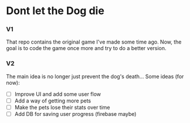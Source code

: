 <h1>Dont let the Dog die</h1>

### V1
That repo contains the original game I've made some time ago. Now, the goal is to code the game once more and try to do a better version.


### V2
The main idea is no longer just prevent the dog's death...
Some ideas (for now):
- [ ] Improve UI and add some user flow
- [ ] Add a way of getting more pets
- [ ] Make the pets lose their stats over time
- [ ] Add DB for saving user progress (firebase maybe)
